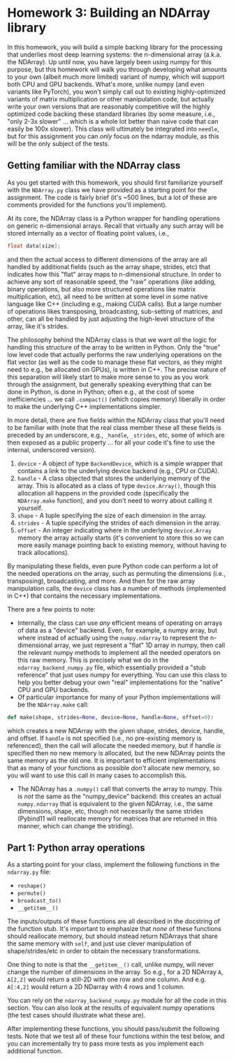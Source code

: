 # Homework 3: Building an NDArray library

In this homework, you will build a simple backing library for the processing that underlies most deep learning systems: the n-dimensional array (a.k.a. the NDArray).  Up until now, you have largely been using numpy for this purpose, but this homework will walk you through developing what amounts to your own (albeit much more limited) variant of numpy, which will support both CPU and GPU backends.  What's more, unlike numpy (and even variants like PyTorch), you won't simply call out to existing highly-optimized variants of matrix multiplication or other manipulation code, but actually write your own versions that are reasonably competitive will the highly optimized code backing these standard libraries (by some measure, i.e., "only 2-3x slower" ... which is a whole lot better than naive code that can easily be 100x slower).  This class will ultimately be integrated into `needle`, but for this assignment you can _only_ focus on the ndarray module, as this will be the only subject of the tests.

## Getting familiar with the NDArray class

As you get started with this homework, you should first familiarize yourself with the `NDArray.py` class we have provided as a starting point for the assignment.  The code is fairly brief (it's ~500 lines, but a lot of these are comments provided for the functions you'll implement).

At its core, the NDArray class is a Python wrapper for handling operations on generic n-dimensional arrays.  Recall that virtually any such array will be stored internally as a vector of floating point values, i.e.,

```c++
float data[size];
```

and then the actual access to different dimensions of the array are all handled by additional fields (such as the array shape, strides, etc) that indicates how this "flat" array maps to n-dimensional structure.  In order to achieve any sort of reasonable speed, the "raw" operations (like adding, binary operations, but also more structured operations like matrix multiplication, etc), all need to be written at some level in some native language like C++ (including e.g., making CUDA calls).  But a large number of operations likes transposing, broadcasting, sub-setting of matrices, and other, can all be handled by just adjusting the high-level structure of the array, like it's strides.

The philosophy behind the NDArray class is that we want _all_ the logic for handling this structure of the array to be written in Python.  Only the "true" low level code that actually performs the raw underlying operations on the flat vector (as well as the code to manage these flat vectors, as they might need to e.g., be allocated on GPUs), is written in C++.  The precise nature of this separation will likely start to make more sense to you as you work through the assignment, but generally speaking everything that can be done in Python, is done in Python; often e.g., at the cost of some inefficiencies ... we call `.compact()` (which copies memory) liberally in order to make the underlying C++ implementations simpler.

In more detail, there are five fields within the NDArray class that you'll need to be familiar with (note that the real class member these all these fields is preceded by an underscore, e.g., `_handle`, `_strides`, etc, some of which are then exposed as a public property ... for all your code it's fine to use the internal, underscored version).

1. `device` - A object of type `BackendDevice`, which is a simple wrapper that contains a link to the underlying device backend (e.g., CPU or CUDA).
2. `handle` - A class objected that stores the underlying memory of the array.  This is allocated as a class of type `device.Array()`, though this allocation all happens in the provided code (specifically the `NDArray.make` function), and you don't need to worry about calling it yourself.
3. `shape` - A tuple specifying the size of each dimension in the array.
4. `strides` - A tuple specifying the strides of each dimension in the array.
5. `offset` - An integer indicating where in the underlying `device.Array` memory the array actually starts (it's convenient to store this so we can more easily manage pointing back to existing memory, without having to track allocations).

By manipulating these fields, even pure Python code can perform a lot of the needed operations on the array, such as permuting the dimensions (i.e., transposing), broadcasting, and more.  And then for the raw array manipulation calls, the `device` class has a number of methods (implemented in C++) that contains the necessary implementations.

There are a few points to note:

* Internally, the class can use _any_ efficient means of operating on arrays of data as a "device" backend.  Even, for example, a numpy array, but where instead of actually using the `numpy.ndarray` to represent the n-dimensional array, we just represent a "flat" 1D array in numpy, then call the relevant numpy methods to implement all the needed operators on this raw memory.  This is precisely what we do in the `ndarray_backend_numpy.py` file, which essentially provided a "stub reference" that just uses numpy for everything.  You can use this class to help you  better debug your own "real" implementations for the "native" CPU and GPU backends.
* Of particular importance for many of your Python implementations will be the `NDArray.make` call:
```python
def make(shape, strides=None, device=None, handle=None, offset=0):
```
which creates a new NDArray with the given shape, strides, device, handle, and offset.  If `handle` is not specified (i.e., no pre-existing memory is referenced), then the call will allocate the needed memory, but if handle _is_ specified then no new memory is allocated, but the new NDArray points the same memory as the old one.  It is important to efficient implementations that as many of your functions as possible _don't_ allocate new memory, so you will want to use this call in many cases to accomplish this.
* The NDArray has a `.numpy()` call that converts the array to numpy.  This is _not_ the same as the "numpy_device" backend: this creates an actual `numpy.ndarray` that is equivalent to the given NDArray, i.e., the same dimensions, shape, etc, though not necessarily the same strides (Pybind11 will reallocate memory for matrices that are returned in this manner, which can change the striding).

## Part 1: Python array operations

As a starting point for your class, implement the following functions in the `ndarray.py` file:

- `reshape()`
- `permute()`
- `broadcast_to()`
- `__getitem__()`

The inputs/outputs of these functions are all described in the docstring of the function stub.  It's important to emphasize that _none_ of these functions should reallocate memory, but should instead return NDArrays that share the same memory with `self`, and just use clever manipulation of shape/strides/etc in order to obtain the necessary transformations.

One thing to note is that the `__getitem__()` call, unlike numpy, will never change the number of dimensions in the array.  So e.g., for a 2D NDArray `A`, `A[2,2]` would return a still-2D with one row and one column.  And e.g. `A[:4,2]` would return a 2D NDarray with 4 rows and 1 column.

You can rely on the `ndarray_backend_numpy.py` module for all the code in this section.  You can also look at the results of equivalent numpy operations (the test cases should illustrate what these are).

After implementing these functions, you should pass/submit the following tests.  Note that we test all of these four functions within the test below, and you can incrementally try to pass more tests as you implement each additional function.
